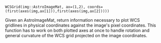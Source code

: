 ```
WCSGrid(img::AstroImageMat, ax=(1,2), coords=(first(axes(img,ax[1])),first(axes(img,ax[2]))))
```

Given an AstroImageMat, return information necessary to plot WCS gridlines in physical coordinates against the image's pixel coordinates. This function has to work on both plotted axes at once to handle rotation and general curvature of the WCS grid projected on the image coordinates.
